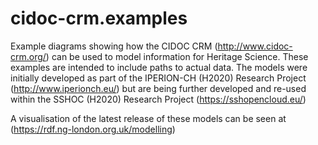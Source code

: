 # cidoc-crm.examples
Example diagrams showing how the CIDOC CRM (http://www.cidoc-crm.org/) can be used to model information for Heritage Science. These examples are intended to include paths to actual data. The models were initially developed as part of the IPERION-CH (H2020) Research Project (http://www.iperionch.eu/) but are being further developed and re-used within the SSHOC (H2020) Research Project (https://sshopencloud.eu/)

A visualisation of the latest release of these models can be seen at (https://rdf.ng-london.org.uk/modelling)
